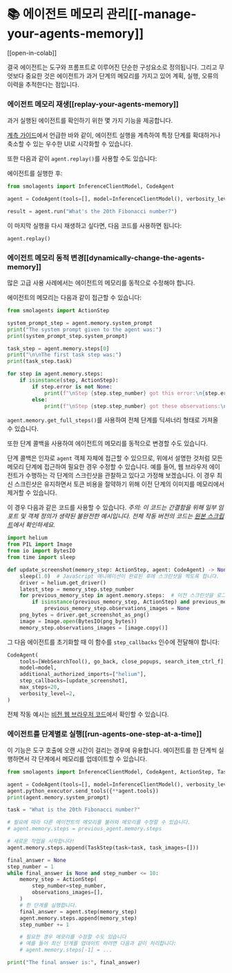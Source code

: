 # 📚 에이전트 메모리 관리[[-manage-your-agents-memory]]

[[open-in-colab]]

결국 에이전트는 도구와 프롬프트로 이루어진 단순한 구성요소로 정의됩니다.
그리고 무엇보다 중요한 것은 에이전트가 과거 단계의 메모리를 가지고 있어 계획, 실행, 오류의 이력을 추적한다는 점입니다.

### 에이전트 메모리 재생[[replay-your-agents-memory]]

과거 실행된 에이전트를 확인하기 위한 몇 가지 기능을 제공합니다.

[계측 가이드](./inspect_runs)에서 언급한 바와 같이, 에이전트 실행을 계측하여 특정 단계를 확대하거나 축소할 수 있는 우수한 UI로 시각화할 수 있습니다.

또한 다음과 같이 `agent.replay()`를 사용할 수도 있습니다:

에이전트를 실행한 후:
```py
from smolagents import InferenceClientModel, CodeAgent

agent = CodeAgent(tools=[], model=InferenceClientModel(), verbosity_level=0)

result = agent.run("What's the 20th Fibonacci number?")
```

이 마지막 실행을 다시 재생하고 싶다면, 다음 코드를 사용하면 됩니다:
```py
agent.replay()
```

### 에이전트 메모리 동적 변경[[dynamically-change-the-agents-memory]]

많은 고급 사용 사례에서는 에이전트의 메모리를 동적으로 수정해야 합니다.

에이전트의 메모리는 다음과 같이 접근할 수 있습니다:


```py
from smolagents import ActionStep

system_prompt_step = agent.memory.system_prompt
print("The system prompt given to the agent was:")
print(system_prompt_step.system_prompt)

task_step = agent.memory.steps[0]
print("\n\nThe first task step was:")
print(task_step.task)

for step in agent.memory.steps:
    if isinstance(step, ActionStep):
        if step.error is not None:
            print(f"\nStep {step.step_number} got this error:\n{step.error}\n")
        else:
            print(f"\nStep {step.step_number} got these observations:\n{step.observations}\n")
```

`agent.memory.get_full_steps()`를 사용하여 전체 단계를 딕셔너리 형태로 가져올 수 있습니다.

또한 단계 콜백을 사용하여 에이전트의 메모리를 동적으로 변경할 수도 있습니다.

단계 콜백은 인자로 `agent` 객체 자체에 접근할 수 있으므로, 위에서 설명한 것처럼 모든 메모리 단계에 접근하여 필요한 경우 수정할 수 있습니다. 예를 들어, 웹 브라우저 에이전트가 수행하는 각 단계의 스크린샷을 관찰하고 있다고 가정해 보겠습니다. 이 경우 최신 스크린샷은 유지하면서 토큰 비용을 절약하기 위해 이전 단계의 이미지를 메모리에서 제거할 수 있습니다.

이 경우 다음과 같은 코드를 사용할 수 있습니다.
_주의: 이 코드는 간결함을 위해 일부 임포트 및 객체 정의가 생략된 불완전한 예시입니다. 전체 작동 버전의 코드는 [원본 스크립트](https://github.com/huggingface/smolagents/blob/main/src/smolagents/vision_web_browser.py)에서 확인하세요._

```py
import helium
from PIL import Image
from io import BytesIO
from time import sleep

def update_screenshot(memory_step: ActionStep, agent: CodeAgent) -> None:
    sleep(1.0)  # JavaScript 애니메이션이 완료된 후에 스크린샷을 찍도록 합니다.
    driver = helium.get_driver()
    latest_step = memory_step.step_number
    for previous_memory_step in agent.memory.steps:  # 이전 스크린샷을 로그에서 제거하여 처리 과정을 간소화합니다.
        if isinstance(previous_memory_step, ActionStep) and previous_memory_step.step_number <= latest_step - 2:
            previous_memory_step.observations_images = None
    png_bytes = driver.get_screenshot_as_png()
    image = Image.open(BytesIO(png_bytes))
    memory_step.observations_images = [image.copy()]
```

그 다음 에이전트를 초기화할 때 이 함수를 `step_callbacks` 인수에 전달해야 합니다:

```py
CodeAgent(
    tools=[WebSearchTool(), go_back, close_popups, search_item_ctrl_f],
    model=model,
    additional_authorized_imports=["helium"],
    step_callbacks=[update_screenshot],
    max_steps=20,
    verbosity_level=2,
)
```

전체 작동 예시는 [비전 웹 브라우저 코드](https://github.com/huggingface/smolagents/blob/main/src/smolagents/vision_web_browser.py)에서 확인할 수 있습니다.

### 에이전트를 단계별로 실행[[run-agents-one-step-at-a-time]]

이 기능은 도구 호출에 오랜 시간이 걸리는 경우에 유용합니다.
에이전트를 한 단계씩 실행하면서 각 단계에서 메모리를 업데이트할 수 있습니다.

```py
from smolagents import InferenceClientModel, CodeAgent, ActionStep, TaskStep

agent = CodeAgent(tools=[], model=InferenceClientModel(), verbosity_level=1)
agent.python_executor.send_tools({**agent.tools})
print(agent.memory.system_prompt)

task = "What is the 20th Fibonacci number?"

# 필요에 따라 다른 에이전트의 메모리를 불러와 메모리를 수정할 수 있습니다.
# agent.memory.steps = previous_agent.memory.steps

# 새로운 작업을 시작합니다!
agent.memory.steps.append(TaskStep(task=task, task_images=[]))

final_answer = None
step_number = 1
while final_answer is None and step_number <= 10:
    memory_step = ActionStep(
        step_number=step_number,
        observations_images=[],
    )
    # 한 단계를 실행합니다.
    final_answer = agent.step(memory_step)
    agent.memory.steps.append(memory_step)
    step_number += 1

    # 필요한 경우 메모리를 수정할 수도 있습니다
    # 예를 들어 최신 단계를 업데이트 하려면 다음과 같이 처리합니다:
    # agent.memory.steps[-1] = ...

print("The final answer is:", final_answer)
```
